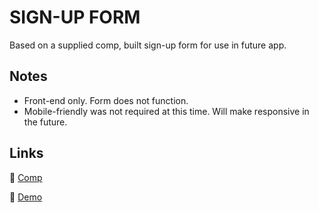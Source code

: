 # SIGN-UP FORM

Based on a supplied comp, built sign-up form for use in future app.

## Notes

- Front-end only. Form does not function.
- Mobile-friendly was not required at this time. Will make responsive in the future.

## Links

&#128279; [Comp](https://raw.githubusercontent.com/rickertl/sign-up-form/main/comp/sign-up-form.png)

&#128279; [Demo](https://rickertl.github.io/sign-up-form/)
